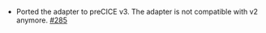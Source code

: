 - Ported the adapter to preCICE v3. The adapter is not compatible with v2 anymore. [#285](https://github.com/precice/openfoam-adapter/pull/285)
